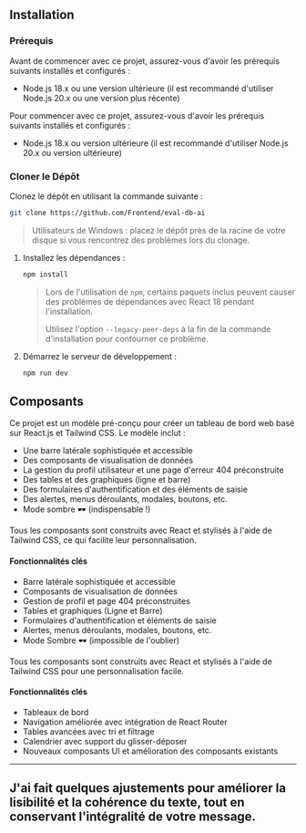 ## Installation

### Prérequis

Avant de commencer avec ce projet, assurez-vous d'avoir les prérequis suivants installés et configurés :

- Node.js 18.x ou une version ultérieure (il est recommandé d'utiliser Node.js 20.x ou une version plus récente)

Pour commencer avec ce projet, assurez-vous d'avoir les prérequis suivants installés et configurés :

- Node.js 18.x ou version ultérieure (il est recommandé d'utiliser Node.js 20.x ou version ultérieure)

### Cloner le Dépôt
Clonez le dépôt en utilisant la commande suivante :

```bash
git clone https://github.com/Frontend/eval-db-ai
```

> Utilisateurs de Windows : placez le dépôt près de la racine de votre disque si vous rencontrez des problèmes lors du clonage.

1. Installez les dépendances :
    ```bash
    npm install
    ```
    > Lors de l'utilisation de `npm`, certains paquets inclus peuvent causer des problèmes de dépendances avec React 18 pendant l'installation.
    >
    > Utilisez l'option `--legacy-peer-deps` à la fin de la commande d'installation pour contourner ce problème.

2. Démarrez le serveur de développement :
    ```bash
    npm run dev
    ```

## Composants

Ce projet est un modèle pré-conçu pour créer un tableau de bord web basé sur React.js et Tailwind CSS. Le modèle inclut :

- Une barre latérale sophistiquée et accessible
- Des composants de visualisation de données
- La gestion du profil utilisateur et une page d'erreur 404 préconstruite
- Des tables et des graphiques (ligne et barre)
- Des formulaires d'authentification et des éléments de saisie
- Des alertes, menus déroulants, modales, boutons, etc.
- Mode sombre 🕶️ (indispensable !)

Tous les composants sont construits avec React et stylisés à l'aide de Tailwind CSS, ce qui facilite leur personnalisation.

#### Fonctionnalités clés

- Barre latérale sophistiquée et accessible
- Composants de visualisation de données
- Gestion de profil et page 404 préconstruites
- Tables et graphiques (Ligne et Barre)
- Formulaires d'authentification et éléments de saisie
- Alertes, menus déroulants, modales, boutons, etc.
- Mode Sombre 🕶️ (impossible de l'oublier)

Tous les composants sont construits avec React et stylisés à l'aide de Tailwind CSS pour une personnalisation facile.

#### Fonctionnalités clés
- Tableaux de bord 
- Navigation améliorée avec intégration de React Router
- Tables avancées avec tri et filtrage
- Calendrier avec support du glisser-déposer
- Nouveaux composants UI et amélioration des composants existants

---

J'ai fait quelques ajustements pour améliorer la lisibilité et la cohérence du texte, tout en conservant l'intégralité de votre message.
---
